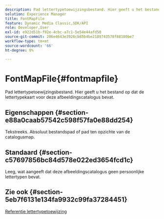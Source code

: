 ```yaml
---
description: Pad lettertypetoewijzingsbestand. Hier geeft u het bestand op dat de lettertypekaart voor deze afbeeldingscatalogus bevat.
solution: Experience Manager
title: FontMapFile
feature: Dynamic Media Classic,SDK/API
role: Developer,User
exl-id: e922d51b-f92e-4cbc-a7c1-5e54e44afd50
source-git-commit: 206e4643e3926cb85b4be2189743578f88180be7
workflow-type: tm+mt
source-wordcount: '66'
ht-degree: 0%

---
```


# FontMapFile{#fontmapfile}

Pad lettertypetoewijzingsbestand. Hier geeft u het bestand op dat de lettertypekaart voor deze afbeeldingscatalogus bevat.

## Eigenschappen {#section-e88a0caab57542c598f57fa0e88dd254}

Tekstreeks. Absoluut bestandspad of pad ten opzichte van de catalogusmap.

## Standaard {#section-c57697856bc84d578e022ed3654fcd1c}

Leeg, wat aangeeft dat deze afbeeldingscatalogus geen persoonlijke lettertypen bevat.

## Zie ook {#section-5eb7f6131e134fa9932c99fa37284451}

[Referentie lettertypetoewijzing](../../../../../is-api/image-catalog/image-serving-api-ref/c-image-catalog-reference/c-font-map-reference/c-font-map-reference.md#concept-f81f319d03c646c5a8ef87b3277dd37d)
